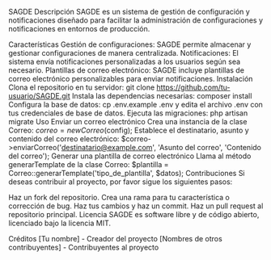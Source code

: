 SAGDE
Descripción
SAGDE es un sistema de gestión de configuración y notificaciones diseñado para facilitar la administración de configuraciones y notificaciones en entornos de producción.

Características
Gestión de configuraciones: SAGDE permite almacenar y gestionar configuraciones de manera centralizada.
Notificaciones: El sistema envía notificaciones personalizadas a los usuarios según sea necesario.
Plantillas de correo electrónico: SAGDE incluye plantillas de correo electrónico personalizables para enviar notificaciones.
Instalación
Clona el repositorio en tu servidor: git clone https://github.com/tu-usuario/SAGDE.git
Instala las dependencias necesarias: composer install
Configura la base de datos: cp .env.example .env y edita el archivo .env con tus credenciales de base de datos.
Ejecuta las migraciones: php artisan migrate
Uso
Enviar un correo electrónico
Crea una instancia de la clase Correo: $correo = new Correo($config);
Establece el destinatario, asunto y contenido del correo electrónico: $correo->enviarCorreo('destinatario@example.com', 'Asunto del correo', 'Contenido del correo');
Generar una plantilla de correo electrónico
Llama al método generarTemplate de la clase Correo: $plantilla = Correo::generarTemplate('tipo_de_plantilla', $datos);
Contribuciones
Si deseas contribuir al proyecto, por favor sigue los siguientes pasos:

Haz un fork del repositorio.
Crea una rama para tu característica o corrección de bug.
Haz tus cambios y haz un commit.
Haz un pull request al repositorio principal.
Licencia
SAGDE es software libre y de código abierto, licenciado bajo la licencia MIT.

Créditos
[Tu nombre] - Creador del proyecto
[Nombres de otros contribuyentes] - Contribuyentes al proyecto